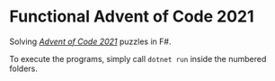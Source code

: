 # Functional Advent of Code 2021

Solving [_Advent of Code 2021_](https://adventofcode.com/2021) puzzles in F#.

To execute the programs, simply call `dotnet run` inside the numbered folders.
